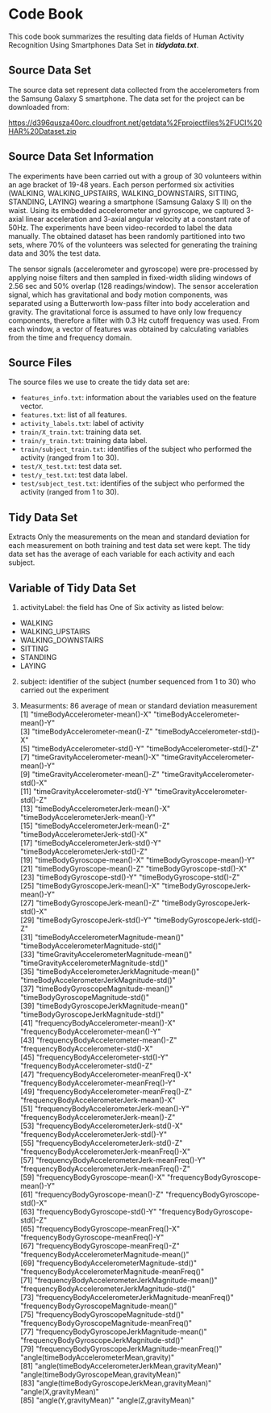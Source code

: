 # Code Book

This code book summarizes the resulting data fields of Human Activity Recognition Using Smartphones Data Set in **_tidydata.txt_**. 

## Source Data Set

The source data set represent data collected from the accelerometers from the Samsung Galaxy S smartphone. The data set for the project can be downloaded from:

https://d396qusza40orc.cloudfront.net/getdata%2Fprojectfiles%2FUCI%20HAR%20Dataset.zip

## Source Data Set Information

The experiments have been carried out with a group of 30 volunteers within an age bracket of 19-48 years. Each person performed six activities (WALKING, WALKING_UPSTAIRS, WALKING_DOWNSTAIRS, SITTING, STANDING, LAYING) wearing a smartphone (Samsung Galaxy S II) on the waist. Using its embedded accelerometer and gyroscope, we captured 3-axial linear acceleration and 3-axial angular velocity at a constant rate of 50Hz. The experiments have been video-recorded to label the data manually. The obtained dataset has been randomly partitioned into two sets, where 70% of the volunteers was selected for generating the training data and 30% the test data. 

The sensor signals (accelerometer and gyroscope) were pre-processed by applying noise filters and then sampled in fixed-width sliding windows of 2.56 sec and 50% overlap (128 readings/window). The sensor acceleration signal, which has gravitational and body motion components, was separated using a Butterworth low-pass filter into body acceleration and gravity. The gravitational force is assumed to have only low frequency components, therefore a filter with 0.3 Hz cutoff frequency was used. From each window, a vector of features was obtained by calculating variables from the time and frequency domain.

## Source Files

The source files we use to create the tidy data set are:

* `features_info.txt`: information about the variables used on the feature vector.
* `features.txt`: list of all features.
* `activity_labels.txt`: label of activity
* `train/X_train.txt`: training data set.
* `train/y_train.txt`: training data label.
* `train/subject_train.txt`: identifies of the subject who performed the activity (ranged from 1 to 30).
* `test/X_test.txt`: test data set.
* `test/y_test.txt`: test data label.
* `test/subject_test.txt`: identifies of the subject who performed the activity (ranged from 1 to 30).

## Tidy Data Set
Extracts Only the measurements on the mean and standard deviation for each measurement on both training and test data set were kept. The tidy data set has the average of each variable for each activity and each subject.

## Variable of Tidy Data Set

1. activityLabel: the field has One of Six activity as listed below: 
* WALKING
* WALKING_UPSTAIRS 
* WALKING_DOWNSTAIRS
* SITTING
* STANDING
* LAYING

2. subject: identifier of the subject (number sequenced from 1 to 30) who carried out the experiment

3. Measurments: 86 average of mean or standard deviation measurement    
 [1] "timeBodyAccelerometer-mean()-X"                     "timeBodyAccelerometer-mean()-Y"                    
 [3] "timeBodyAccelerometer-mean()-Z"                     "timeBodyAccelerometer-std()-X"                     
 [5] "timeBodyAccelerometer-std()-Y"                      "timeBodyAccelerometer-std()-Z"                     
 [7] "timeGravityAccelerometer-mean()-X"                  "timeGravityAccelerometer-mean()-Y"                 
 [9] "timeGravityAccelerometer-mean()-Z"                  "timeGravityAccelerometer-std()-X"                  
[11] "timeGravityAccelerometer-std()-Y"                   "timeGravityAccelerometer-std()-Z"                  
[13] "timeBodyAccelerometerJerk-mean()-X"                 "timeBodyAccelerometerJerk-mean()-Y"                
[15] "timeBodyAccelerometerJerk-mean()-Z"                 "timeBodyAccelerometerJerk-std()-X"                 
[17] "timeBodyAccelerometerJerk-std()-Y"                  "timeBodyAccelerometerJerk-std()-Z"                 
[19] "timeBodyGyroscope-mean()-X"                         "timeBodyGyroscope-mean()-Y"                        
[21] "timeBodyGyroscope-mean()-Z"                         "timeBodyGyroscope-std()-X"                         
[23] "timeBodyGyroscope-std()-Y"                          "timeBodyGyroscope-std()-Z"                         
[25] "timeBodyGyroscopeJerk-mean()-X"                     "timeBodyGyroscopeJerk-mean()-Y"                    
[27] "timeBodyGyroscopeJerk-mean()-Z"                     "timeBodyGyroscopeJerk-std()-X"                     
[29] "timeBodyGyroscopeJerk-std()-Y"                      "timeBodyGyroscopeJerk-std()-Z"                     
[31] "timeBodyAccelerometerMagnitude-mean()"              "timeBodyAccelerometerMagnitude-std()"              
[33] "timeGravityAccelerometerMagnitude-mean()"           "timeGravityAccelerometerMagnitude-std()"           
[35] "timeBodyAccelerometerJerkMagnitude-mean()"          "timeBodyAccelerometerJerkMagnitude-std()"          
[37] "timeBodyGyroscopeMagnitude-mean()"                  "timeBodyGyroscopeMagnitude-std()"                  
[39] "timeBodyGyroscopeJerkMagnitude-mean()"              "timeBodyGyroscopeJerkMagnitude-std()"              
[41] "frequencyBodyAccelerometer-mean()-X"                "frequencyBodyAccelerometer-mean()-Y"               
[43] "frequencyBodyAccelerometer-mean()-Z"                "frequencyBodyAccelerometer-std()-X"                
[45] "frequencyBodyAccelerometer-std()-Y"                 "frequencyBodyAccelerometer-std()-Z"                
[47] "frequencyBodyAccelerometer-meanFreq()-X"            "frequencyBodyAccelerometer-meanFreq()-Y"           
[49] "frequencyBodyAccelerometer-meanFreq()-Z"            "frequencyBodyAccelerometerJerk-mean()-X"           
[51] "frequencyBodyAccelerometerJerk-mean()-Y"            "frequencyBodyAccelerometerJerk-mean()-Z"           
[53] "frequencyBodyAccelerometerJerk-std()-X"             "frequencyBodyAccelerometerJerk-std()-Y"            
[55] "frequencyBodyAccelerometerJerk-std()-Z"             "frequencyBodyAccelerometerJerk-meanFreq()-X"       
[57] "frequencyBodyAccelerometerJerk-meanFreq()-Y"        "frequencyBodyAccelerometerJerk-meanFreq()-Z"       
[59] "frequencyBodyGyroscope-mean()-X"                    "frequencyBodyGyroscope-mean()-Y"                   
[61] "frequencyBodyGyroscope-mean()-Z"                    "frequencyBodyGyroscope-std()-X"                    
[63] "frequencyBodyGyroscope-std()-Y"                     "frequencyBodyGyroscope-std()-Z"                    
[65] "frequencyBodyGyroscope-meanFreq()-X"                "frequencyBodyGyroscope-meanFreq()-Y"               
[67] "frequencyBodyGyroscope-meanFreq()-Z"                "frequencyBodyAccelerometerMagnitude-mean()"        
[69] "frequencyBodyAccelerometerMagnitude-std()"          "frequencyBodyAccelerometerMagnitude-meanFreq()"    
[71] "frequencyBodyAccelerometerJerkMagnitude-mean()"     "frequencyBodyAccelerometerJerkMagnitude-std()"     
[73] "frequencyBodyAccelerometerJerkMagnitude-meanFreq()" "frequencyBodyGyroscopeMagnitude-mean()"            
[75] "frequencyBodyGyroscopeMagnitude-std()"              "frequencyBodyGyroscopeMagnitude-meanFreq()"        
[77] "frequencyBodyGyroscopeJerkMagnitude-mean()"         "frequencyBodyGyroscopeJerkMagnitude-std()"         
[79] "frequencyBodyGyroscopeJerkMagnitude-meanFreq()"     "angle(timeBodyAccelerometerMean,gravity)"          
[81] "angle(timeBodyAccelerometerJerkMean,gravityMean)"   "angle(timeBodyGyroscopeMean,gravityMean)"          
[83] "angle(timeBodyGyroscopeJerkMean,gravityMean)"       "angle(X,gravityMean)"                              
[85] "angle(Y,gravityMean)"                               "angle(Z,gravityMean)"                              

